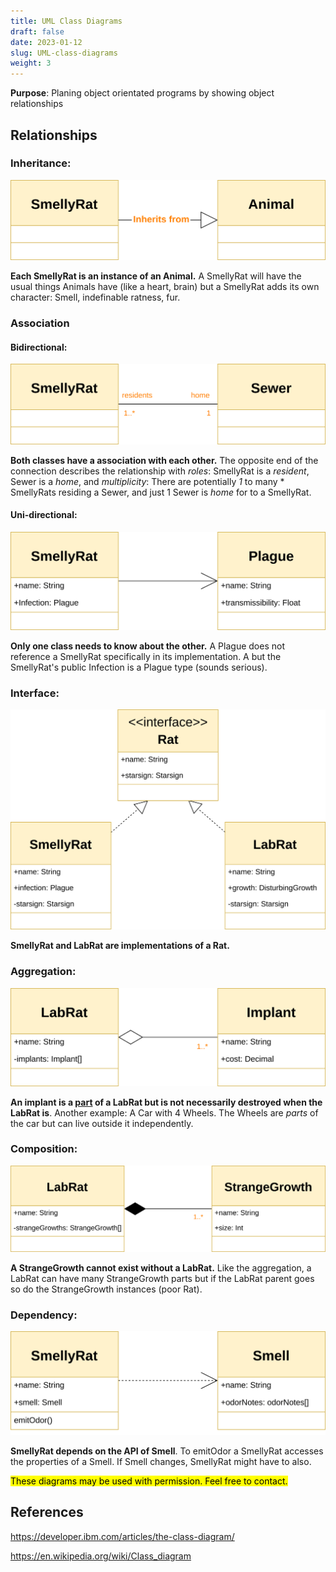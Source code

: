 ```yaml
---
title: UML Class Diagrams
draft: false
date: 2023-01-12
slug: UML-class-diagrams
weight: 3
---
```



<span class="info">**Purpose**: Planing object orientated programs by showing object relationships</span>

## Relationships 



### Inheritance:


![uml inheritance diagram](./images/inheritance.min.svg)


**Each SmellyRat is an instance of an Animal.** A SmellyRat will have the usual things Animals have (like a heart, brain) but a SmellyRat adds its own character: Smell, indefinable ratness, fur.


### Association

#### Bidirectional:

![uml bidirectional diagram](images/bidirectional.min3.svg)

**Both classes have a association with each other.** The opposite end of the connection describes the relationship with *roles*: SmellyRat is a *resident*, Sewer is a *home*, and *multiplicity*: There are potentially *1* to many \* SmellyRats residing a Sewer, and just 1 Sewer is *home* for to a SmellyRat.

#### Uni-directional:

![uml uni-bidirectional diagram](images/unidirectional.min.svg)

**Only one class needs to know about the other.** A Plague does not reference a SmellyRat specifically in its implementation. A but the SmellyRat's public Infection is a Plague type (sounds serious).


### Interface:

![uml interface diagram](images/interface.min.svg)

**SmellyRat and LabRat are implementations of a Rat.**


### Aggregation:

![uml Aggregation diagram](images/aggregation.min.svg)

**An implant is a <u>part</u> of a LabRat but is not necessarily destroyed when the LabRat is**. Another example: A Car with 4 Wheels. The Wheels are *parts* of the car but can live outside it independently.



### Composition:

![uml Composition diagram](images/composition.min.svg)

**A StrangeGrowth cannot exist without a LabRat.** Like the aggregation, a LabRat can have many StrangeGrowth parts but if the LabRat parent goes so do the StrangeGrowth instances (poor Rat).



### Dependency:

![uml Dependency diagram](images/dependency.min.svg)

**SmellyRat depends on the API of Smell**. To emitOdor a SmellyRat accesses the properties of a Smell. If Smell changes, SmellyRat might have to also.


<mark>These diagrams may be used with permission. Feel free to contact.</mark>

## References

https://developer.ibm.com/articles/the-class-diagram/

https://en.wikipedia.org/wiki/Class_diagram

